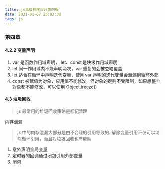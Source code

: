 ```yaml
---
title: js高级程序设计第四版
date: 2021-01-07 23:03:38
tags: js
---
```


### 第四章

#### 4.2.2 变量声明

1. var 是函数作用域声明， let、const 是块级作用域声明
2. let 同一作用域内不能声明两次，var 重复的会被忽略覆盖
3. let 适合在循环中声明迭代变量，使用 var 声明的迭代变量会泄漏到循环外部
4. const 被赋值为对象，应用值不能修改，但对象的键则不受限制，如果想整个对象都不能修改，可以使用 Object.freeze()

#### 4.3 垃圾回收

> js 最常用的垃圾回收策略是标记清理

内存泄漏

> js 中的内存泄漏大部分是由不合理的引用导致的. 解除变量引用不仅可以消除循环引用，而且对垃圾回收也有帮助

1. 意外声明全局变量
2. 定时器的回调通过闭包引用外部变量
3. 闭包
